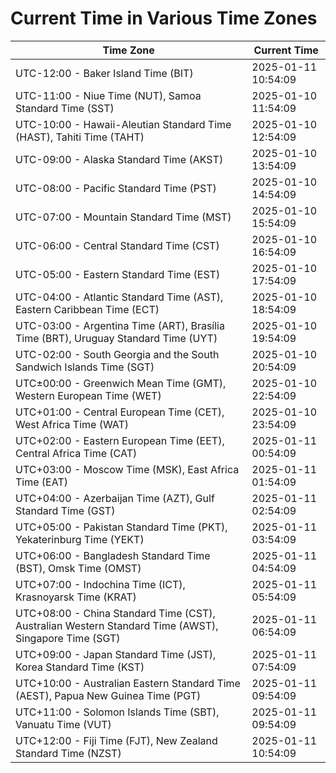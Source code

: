 # Current Time in Various Time Zones

| Time Zone | Current Time |
|-----------|--------------|
| UTC-12:00 - Baker Island Time (BIT) | 2025-01-11 10:54:09 |
| UTC-11:00 - Niue Time (NUT), Samoa Standard Time (SST) | 2025-01-10 11:54:09 |
| UTC-10:00 - Hawaii-Aleutian Standard Time (HAST), Tahiti Time (TAHT) | 2025-01-10 12:54:09 |
| UTC-09:00 - Alaska Standard Time (AKST) | 2025-01-10 13:54:09 |
| UTC-08:00 - Pacific Standard Time (PST) | 2025-01-10 14:54:09 |
| UTC-07:00 - Mountain Standard Time (MST) | 2025-01-10 15:54:09 |
| UTC-06:00 - Central Standard Time (CST) | 2025-01-10 16:54:09 |
| UTC-05:00 - Eastern Standard Time (EST) | 2025-01-10 17:54:09 |
| UTC-04:00 - Atlantic Standard Time (AST), Eastern Caribbean Time (ECT) | 2025-01-10 18:54:09 |
| UTC-03:00 - Argentina Time (ART), Brasília Time (BRT), Uruguay Standard Time (UYT) | 2025-01-10 19:54:09 |
| UTC-02:00 - South Georgia and the South Sandwich Islands Time (SGT) | 2025-01-10 20:54:09 |
| UTC±00:00 - Greenwich Mean Time (GMT), Western European Time (WET) | 2025-01-10 22:54:09 |
| UTC+01:00 - Central European Time (CET), West Africa Time (WAT) | 2025-01-10 23:54:09 |
| UTC+02:00 - Eastern European Time (EET), Central Africa Time (CAT) | 2025-01-11 00:54:09 |
| UTC+03:00 - Moscow Time (MSK), East Africa Time (EAT) | 2025-01-11 01:54:09 |
| UTC+04:00 - Azerbaijan Time (AZT), Gulf Standard Time (GST) | 2025-01-11 02:54:09 |
| UTC+05:00 - Pakistan Standard Time (PKT), Yekaterinburg Time (YEKT) | 2025-01-11 03:54:09 |
| UTC+06:00 - Bangladesh Standard Time (BST), Omsk Time (OMST) | 2025-01-11 04:54:09 |
| UTC+07:00 - Indochina Time (ICT), Krasnoyarsk Time (KRAT) | 2025-01-11 05:54:09 |
| UTC+08:00 - China Standard Time (CST), Australian Western Standard Time (AWST), Singapore Time (SGT) | 2025-01-11 06:54:09 |
| UTC+09:00 - Japan Standard Time (JST), Korea Standard Time (KST) | 2025-01-11 07:54:09 |
| UTC+10:00 - Australian Eastern Standard Time (AEST), Papua New Guinea Time (PGT) | 2025-01-11 09:54:09 |
| UTC+11:00 - Solomon Islands Time (SBT), Vanuatu Time (VUT) | 2025-01-11 09:54:09 |
| UTC+12:00 - Fiji Time (FJT), New Zealand Standard Time (NZST) | 2025-01-11 10:54:09 |
